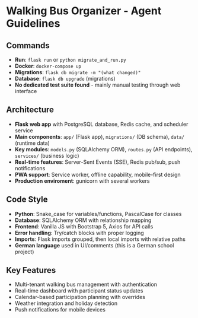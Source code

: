 # Walking Bus Organizer - Agent Guidelines

## Commands
- **Run**: `flask run` or `python migrate_and_run.py`
- **Docker**: `docker-compose up`  
- **Migrations**: `flask db migrate -m "(what changed)"`  
- **Database**: `flask db upgrade` (migrations)
- **No dedicated test suite found** - mainly manual testing through web interface

## Architecture
- **Flask web app** with PostgreSQL database, Redis cache, and scheduler service
- **Main components**: `app/` (Flask app), `migrations/` (DB schema), `data/` (runtime data)
- **Key modules**: `models.py` (SQLAlchemy ORM), `routes.py` (API endpoints), `services/` (business logic)
- **Real-time features**: Server-Sent Events (SSE), Redis pub/sub, push notifications
- **PWA support**: Service worker, offline capability, mobile-first design
- **Production enviroment**: gunicorn with several workers

## Code Style
- **Python**: Snake_case for variables/functions, PascalCase for classes
- **Database**: SQLAlchemy ORM with relationship mapping
- **Frontend**: Vanilla JS with Bootstrap 5, Axios for API calls
- **Error handling**: Try/catch blocks with proper logging
- **Imports**: Flask imports grouped, then local imports with relative paths
- **German language** used in UI/comments (this is a German school project)

## Key Features
- Multi-tenant walking bus management with authentication
- Real-time dashboard with participant status updates
- Calendar-based participation planning with overrides
- Weather integration and holiday detection
- Push notifications for mobile devices
